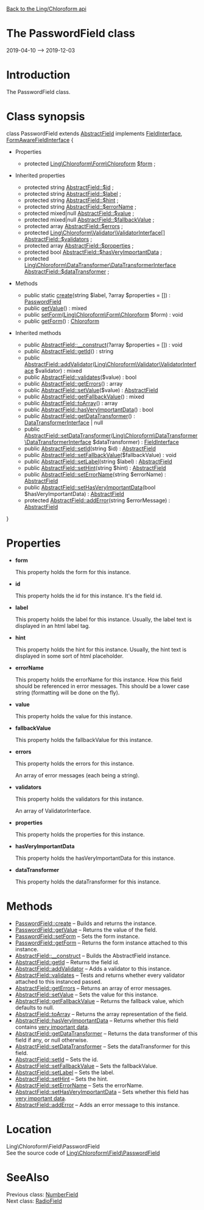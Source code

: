 [Back to the Ling/Chloroform api](https://github.com/lingtalfi/Chloroform/blob/master/doc/api/Ling/Chloroform.md)



The PasswordField class
================
2019-04-10 --> 2019-12-03






Introduction
============

The PasswordField class.



Class synopsis
==============


class <span class="pl-k">PasswordField</span> extends [AbstractField](https://github.com/lingtalfi/Chloroform/blob/master/doc/api/Ling/Chloroform/Field/AbstractField.md) implements [FieldInterface](https://github.com/lingtalfi/Chloroform/blob/master/doc/api/Ling/Chloroform/Field/FieldInterface.md), [FormAwareFieldInterface](https://github.com/lingtalfi/Chloroform/blob/master/doc/api/Ling/Chloroform/Field/FormAwareFieldInterface.md) {

- Properties
    - protected [Ling\Chloroform\Form\Chloroform](https://github.com/lingtalfi/Chloroform/blob/master/doc/api/Ling/Chloroform/Form/Chloroform.md) [$form](#property-form) ;

- Inherited properties
    - protected string [AbstractField::$id](#property-id) ;
    - protected string [AbstractField::$label](#property-label) ;
    - protected string [AbstractField::$hint](#property-hint) ;
    - protected string [AbstractField::$errorName](#property-errorName) ;
    - protected mixed|null [AbstractField::$value](#property-value) ;
    - protected mixed|null [AbstractField::$fallbackValue](#property-fallbackValue) ;
    - protected array [AbstractField::$errors](#property-errors) ;
    - protected [Ling\Chloroform\Validator\ValidatorInterface[]](https://github.com/lingtalfi/Chloroform/blob/master/doc/api/Ling/Chloroform/Validator/ValidatorInterface.md) [AbstractField::$validators](#property-validators) ;
    - protected array [AbstractField::$properties](#property-properties) ;
    - protected bool [AbstractField::$hasVeryImportantData](#property-hasVeryImportantData) ;
    - protected [Ling\Chloroform\DataTransformer\DataTransformerInterface](https://github.com/lingtalfi/Chloroform/blob/master/doc/api/Ling/Chloroform/DataTransformer/DataTransformerInterface.md) [AbstractField::$dataTransformer](#property-dataTransformer) ;

- Methods
    - public static [create](https://github.com/lingtalfi/Chloroform/blob/master/doc/api/Ling/Chloroform/Field/PasswordField/create.md)(string $label, ?array $properties = []) : [PasswordField](https://github.com/lingtalfi/Chloroform/blob/master/doc/api/Ling/Chloroform/Field/PasswordField.md)
    - public [getValue](https://github.com/lingtalfi/Chloroform/blob/master/doc/api/Ling/Chloroform/Field/PasswordField/getValue.md)() : mixed
    - public [setForm](https://github.com/lingtalfi/Chloroform/blob/master/doc/api/Ling/Chloroform/Field/PasswordField/setForm.md)([Ling\Chloroform\Form\Chloroform](https://github.com/lingtalfi/Chloroform/blob/master/doc/api/Ling/Chloroform/Form/Chloroform.md) $form) : void
    - public [getForm](https://github.com/lingtalfi/Chloroform/blob/master/doc/api/Ling/Chloroform/Field/PasswordField/getForm.md)() : [Chloroform](https://github.com/lingtalfi/Chloroform/blob/master/doc/api/Ling/Chloroform/Form/Chloroform.md)

- Inherited methods
    - public [AbstractField::__construct](https://github.com/lingtalfi/Chloroform/blob/master/doc/api/Ling/Chloroform/Field/AbstractField/__construct.md)(?array $properties = []) : void
    - public [AbstractField::getId](https://github.com/lingtalfi/Chloroform/blob/master/doc/api/Ling/Chloroform/Field/AbstractField/getId.md)() : string
    - public [AbstractField::addValidator](https://github.com/lingtalfi/Chloroform/blob/master/doc/api/Ling/Chloroform/Field/AbstractField/addValidator.md)([Ling\Chloroform\Validator\ValidatorInterface](https://github.com/lingtalfi/Chloroform/blob/master/doc/api/Ling/Chloroform/Validator/ValidatorInterface.md) $validator) : mixed
    - public [AbstractField::validates](https://github.com/lingtalfi/Chloroform/blob/master/doc/api/Ling/Chloroform/Field/AbstractField/validates.md)($value) : bool
    - public [AbstractField::getErrors](https://github.com/lingtalfi/Chloroform/blob/master/doc/api/Ling/Chloroform/Field/AbstractField/getErrors.md)() : array
    - public [AbstractField::setValue](https://github.com/lingtalfi/Chloroform/blob/master/doc/api/Ling/Chloroform/Field/AbstractField/setValue.md)($value) : [AbstractField](https://github.com/lingtalfi/Chloroform/blob/master/doc/api/Ling/Chloroform/Field/AbstractField.md)
    - public [AbstractField::getFallbackValue](https://github.com/lingtalfi/Chloroform/blob/master/doc/api/Ling/Chloroform/Field/AbstractField/getFallbackValue.md)() : mixed
    - public [AbstractField::toArray](https://github.com/lingtalfi/Chloroform/blob/master/doc/api/Ling/Chloroform/Field/AbstractField/toArray.md)() : array
    - public [AbstractField::hasVeryImportantData](https://github.com/lingtalfi/Chloroform/blob/master/doc/api/Ling/Chloroform/Field/AbstractField/hasVeryImportantData.md)() : bool
    - public [AbstractField::getDataTransformer](https://github.com/lingtalfi/Chloroform/blob/master/doc/api/Ling/Chloroform/Field/AbstractField/getDataTransformer.md)() : [DataTransformerInterface](https://github.com/lingtalfi/Chloroform/blob/master/doc/api/Ling/Chloroform/DataTransformer/DataTransformerInterface.md) | null
    - public [AbstractField::setDataTransformer](https://github.com/lingtalfi/Chloroform/blob/master/doc/api/Ling/Chloroform/Field/AbstractField/setDataTransformer.md)([Ling\Chloroform\DataTransformer\DataTransformerInterface](https://github.com/lingtalfi/Chloroform/blob/master/doc/api/Ling/Chloroform/DataTransformer/DataTransformerInterface.md) $dataTransformer) : [FieldInterface](https://github.com/lingtalfi/Chloroform/blob/master/doc/api/Ling/Chloroform/Field/FieldInterface.md)
    - public [AbstractField::setId](https://github.com/lingtalfi/Chloroform/blob/master/doc/api/Ling/Chloroform/Field/AbstractField/setId.md)(string $id) : [AbstractField](https://github.com/lingtalfi/Chloroform/blob/master/doc/api/Ling/Chloroform/Field/AbstractField.md)
    - public [AbstractField::setFallbackValue](https://github.com/lingtalfi/Chloroform/blob/master/doc/api/Ling/Chloroform/Field/AbstractField/setFallbackValue.md)($fallbackValue) : void
    - public [AbstractField::setLabel](https://github.com/lingtalfi/Chloroform/blob/master/doc/api/Ling/Chloroform/Field/AbstractField/setLabel.md)(string $label) : [AbstractField](https://github.com/lingtalfi/Chloroform/blob/master/doc/api/Ling/Chloroform/Field/AbstractField.md)
    - public [AbstractField::setHint](https://github.com/lingtalfi/Chloroform/blob/master/doc/api/Ling/Chloroform/Field/AbstractField/setHint.md)(string $hint) : [AbstractField](https://github.com/lingtalfi/Chloroform/blob/master/doc/api/Ling/Chloroform/Field/AbstractField.md)
    - public [AbstractField::setErrorName](https://github.com/lingtalfi/Chloroform/blob/master/doc/api/Ling/Chloroform/Field/AbstractField/setErrorName.md)(string $errorName) : [AbstractField](https://github.com/lingtalfi/Chloroform/blob/master/doc/api/Ling/Chloroform/Field/AbstractField.md)
    - public [AbstractField::setHasVeryImportantData](https://github.com/lingtalfi/Chloroform/blob/master/doc/api/Ling/Chloroform/Field/AbstractField/setHasVeryImportantData.md)(bool $hasVeryImportantData) : [AbstractField](https://github.com/lingtalfi/Chloroform/blob/master/doc/api/Ling/Chloroform/Field/AbstractField.md)
    - protected [AbstractField::addError](https://github.com/lingtalfi/Chloroform/blob/master/doc/api/Ling/Chloroform/Field/AbstractField/addError.md)(string $errorMessage) : [AbstractField](https://github.com/lingtalfi/Chloroform/blob/master/doc/api/Ling/Chloroform/Field/AbstractField.md)

}




Properties
=============

- <span id="property-form"><b>form</b></span>

    This property holds the form for this instance.
    
    

- <span id="property-id"><b>id</b></span>

    This property holds the id for this instance.
    It's the field id.
    
    

- <span id="property-label"><b>label</b></span>

    This property holds the label for this instance.
    Usually, the label text is displayed in an html label tag.
    
    

- <span id="property-hint"><b>hint</b></span>

    This property holds the hint for this instance.
    Usually, the hint text is displayed in some sort of html placeholder.
    
    

- <span id="property-errorName"><b>errorName</b></span>

    This property holds the errorName for this instance.
    How this field should be referenced in error messages.
    This should be a lower case string (formatting will be done on the fly).
    
    

- <span id="property-value"><b>value</b></span>

    This property holds the value for this instance.
    
    

- <span id="property-fallbackValue"><b>fallbackValue</b></span>

    This property holds the fallbackValue for this instance.
    
    

- <span id="property-errors"><b>errors</b></span>

    This property holds the errors for this instance.
    
    An array of error messages (each being a string).
    
    

- <span id="property-validators"><b>validators</b></span>

    This property holds the validators for this instance.
    
    An array of ValidatorInterface.
    
    

- <span id="property-properties"><b>properties</b></span>

    This property holds the properties for this instance.
    
    

- <span id="property-hasVeryImportantData"><b>hasVeryImportantData</b></span>

    This property holds the hasVeryImportantData for this instance.
    
    

- <span id="property-dataTransformer"><b>dataTransformer</b></span>

    This property holds the dataTransformer for this instance.
    
    



Methods
==============

- [PasswordField::create](https://github.com/lingtalfi/Chloroform/blob/master/doc/api/Ling/Chloroform/Field/PasswordField/create.md) &ndash; Builds and returns the instance.
- [PasswordField::getValue](https://github.com/lingtalfi/Chloroform/blob/master/doc/api/Ling/Chloroform/Field/PasswordField/getValue.md) &ndash; Returns the value of the field.
- [PasswordField::setForm](https://github.com/lingtalfi/Chloroform/blob/master/doc/api/Ling/Chloroform/Field/PasswordField/setForm.md) &ndash; Sets the form instance.
- [PasswordField::getForm](https://github.com/lingtalfi/Chloroform/blob/master/doc/api/Ling/Chloroform/Field/PasswordField/getForm.md) &ndash; Returns the form instance attached to this instance.
- [AbstractField::__construct](https://github.com/lingtalfi/Chloroform/blob/master/doc/api/Ling/Chloroform/Field/AbstractField/__construct.md) &ndash; Builds the AbstractField instance.
- [AbstractField::getId](https://github.com/lingtalfi/Chloroform/blob/master/doc/api/Ling/Chloroform/Field/AbstractField/getId.md) &ndash; Returns the field id.
- [AbstractField::addValidator](https://github.com/lingtalfi/Chloroform/blob/master/doc/api/Ling/Chloroform/Field/AbstractField/addValidator.md) &ndash; Adds a validator to this instance.
- [AbstractField::validates](https://github.com/lingtalfi/Chloroform/blob/master/doc/api/Ling/Chloroform/Field/AbstractField/validates.md) &ndash; Tests and returns whether every validator attached to this instanced passed.
- [AbstractField::getErrors](https://github.com/lingtalfi/Chloroform/blob/master/doc/api/Ling/Chloroform/Field/AbstractField/getErrors.md) &ndash; Returns an array of error messages.
- [AbstractField::setValue](https://github.com/lingtalfi/Chloroform/blob/master/doc/api/Ling/Chloroform/Field/AbstractField/setValue.md) &ndash; Sets the value for this instance.
- [AbstractField::getFallbackValue](https://github.com/lingtalfi/Chloroform/blob/master/doc/api/Ling/Chloroform/Field/AbstractField/getFallbackValue.md) &ndash; Returns the fallback value, which defaults to null.
- [AbstractField::toArray](https://github.com/lingtalfi/Chloroform/blob/master/doc/api/Ling/Chloroform/Field/AbstractField/toArray.md) &ndash; Returns the array representation of the field.
- [AbstractField::hasVeryImportantData](https://github.com/lingtalfi/Chloroform/blob/master/doc/api/Ling/Chloroform/Field/AbstractField/hasVeryImportantData.md) &ndash; Returns whether this field contains [very important data](https://github.com/lingtalfi/Chloroform/blob/master/doc/pages/chloroform-discussion.md#the-concept-of-very-important-data).
- [AbstractField::getDataTransformer](https://github.com/lingtalfi/Chloroform/blob/master/doc/api/Ling/Chloroform/Field/AbstractField/getDataTransformer.md) &ndash; Returns the data transformer of this field if any, or null otherwise.
- [AbstractField::setDataTransformer](https://github.com/lingtalfi/Chloroform/blob/master/doc/api/Ling/Chloroform/Field/AbstractField/setDataTransformer.md) &ndash; Sets the dataTransformer for this field.
- [AbstractField::setId](https://github.com/lingtalfi/Chloroform/blob/master/doc/api/Ling/Chloroform/Field/AbstractField/setId.md) &ndash; Sets the id.
- [AbstractField::setFallbackValue](https://github.com/lingtalfi/Chloroform/blob/master/doc/api/Ling/Chloroform/Field/AbstractField/setFallbackValue.md) &ndash; Sets the fallbackValue.
- [AbstractField::setLabel](https://github.com/lingtalfi/Chloroform/blob/master/doc/api/Ling/Chloroform/Field/AbstractField/setLabel.md) &ndash; Sets the label.
- [AbstractField::setHint](https://github.com/lingtalfi/Chloroform/blob/master/doc/api/Ling/Chloroform/Field/AbstractField/setHint.md) &ndash; Sets the hint.
- [AbstractField::setErrorName](https://github.com/lingtalfi/Chloroform/blob/master/doc/api/Ling/Chloroform/Field/AbstractField/setErrorName.md) &ndash; Sets the errorName.
- [AbstractField::setHasVeryImportantData](https://github.com/lingtalfi/Chloroform/blob/master/doc/api/Ling/Chloroform/Field/AbstractField/setHasVeryImportantData.md) &ndash; Sets whether this field has [very important data](https://github.com/lingtalfi/Chloroform/blob/master/doc/pages/chloroform-discussion.md#the-concept-of-very-important-data).
- [AbstractField::addError](https://github.com/lingtalfi/Chloroform/blob/master/doc/api/Ling/Chloroform/Field/AbstractField/addError.md) &ndash; Adds an error message to this instance.





Location
=============
Ling\Chloroform\Field\PasswordField<br>
See the source code of [Ling\Chloroform\Field\PasswordField](https://github.com/lingtalfi/Chloroform/blob/master/Field/PasswordField.php)



SeeAlso
==============
Previous class: [NumberField](https://github.com/lingtalfi/Chloroform/blob/master/doc/api/Ling/Chloroform/Field/NumberField.md)<br>Next class: [RadioField](https://github.com/lingtalfi/Chloroform/blob/master/doc/api/Ling/Chloroform/Field/RadioField.md)<br>
